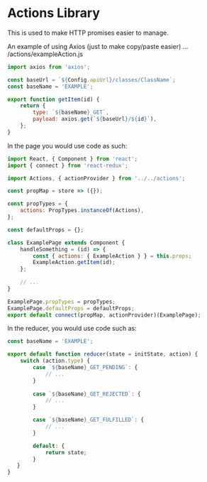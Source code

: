 # Actions Library
This is used to make HTTP promises easier to manage. 

An example of using Axios (just to make copy/paste easier) ...
/actions/exampleAction.js
```javascript
import axios from 'axios';

const baseUrl = `${Config.apiUrl}/classes/ClassName`;
const baseName = 'EXAMPLE';

export function getItem(id) {
    return {
        type: `${baseName}_GET`,
        payload: axios.get(`${baseUrl}/${id}`),
    };
}
```

In the page you would use code as such:
```javascript
import React, { Component } from 'react';
import { connect } from 'react-redux';

import Actions, { actionProvider } from '../../actions';

const propMap = store => ({});

const propTypes = {
    actions: PropTypes.instanceOf(Actions),
};

const defaultProps = {};

class ExamplePage extends Component {
    handleSomething = (id) => {
        const { actions: { ExampleAction } } = this.props;
        ExampleAction.getItem(id);
    };
    
    // ...
}

ExamplePage.propTypes = propTypes;
ExamplePage.defaultProps = defaultProps;
export default connect(propMap, actionProvider)(ExamplePage);
```

In the reducer, you would use code such as:
```javascript
const baseName = 'EXAMPLE';

export default function reducer(state = initState, action) {
    switch (action.type) {
        case `${baseName}_GET_PENDING`: {
            // ...
        }
        
        case `${baseName}_GET_REJECTED`: {
            // ...
        }

        case `${baseName}_GET_FULFILLED`: {
            // ...
        }

        default: {
            return state;
        }
   }
}
```
